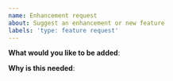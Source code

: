 ```yaml
---
name: Enhancement request
about: Suggest an enhancement or new feature
labels: 'type: feature request'
---
```


<!-- Please only use this template for submitting enhancement requests -->

**What would you like to be added**:

**Why is this needed**:
